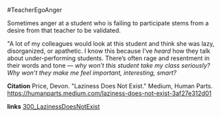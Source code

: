 #TeacherEgoAnger

Sometimes anger at a student who is failing to participate stems from a desire from that teacher to be validated. 


"A lot of my colleagues would look at this student and think she was lazy, disorganized, or apathetic. I know this because I’ve _heard_ how they talk about under-performing students. There’s often rage and resentment in their words and tone — _why won’t this student take my class seriously? Why won’t they make me feel important, interesting, smart?_


**Citation**
Price, Devon. "Laziness Does Not Exist." Medium, Human Parts. https://humanparts.medium.com/laziness-does-not-exist-3af27e312d01

**links**
[300_LazinessDoesNotExist](300_LazinessDoesNotExist.md)
